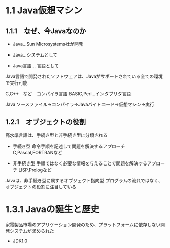 # 1.1 Java仮想マシン

## 1.1.1　なぜ、今Javaなのか
-   Java...Sun Microsystems社が開発

-   Java...システムとして
-   Java言語... 言語として

Java言語で開発されたソフトウェアは、Javaがサポートされている全ての環境で実行可能

C,C++　など　コンパイラ言語
BASIC,Perl...インタプリタ言語

Java
ソースファイル→コンパイラ→Javaバイトコード→仮想マシン→実行

## 1.2.1　オブジェクトの役割
高水準言語は、手続き型と非手続き型に分類される
-   手続き型
命令手順を記述して問題を解決するアプローチ
C,Pascal,FORTRANなど

-   非手続き型
手順ではなく必要な情報を与えることで問題を解決するアプローチ
LISP,Prologなど


Javaは、非手続き型に属するオブジェクト指向型
プログラムの流れではなく、オブジェクトの役割に注目している

#   1.3.1 Javaの誕生と歴史
家電製品市場のアプリケーション開発のため、プラットフォームに依存しない開発システムが求められた

-   JDK1.0

